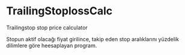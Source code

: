 # TrailingStoplossCalc
Trailingstop stop price calculator

Stopun aktif olacağı fiyat girilince, takip eden stop aralıklarını yüzdelik dilimlere göre heesaplayan program.
